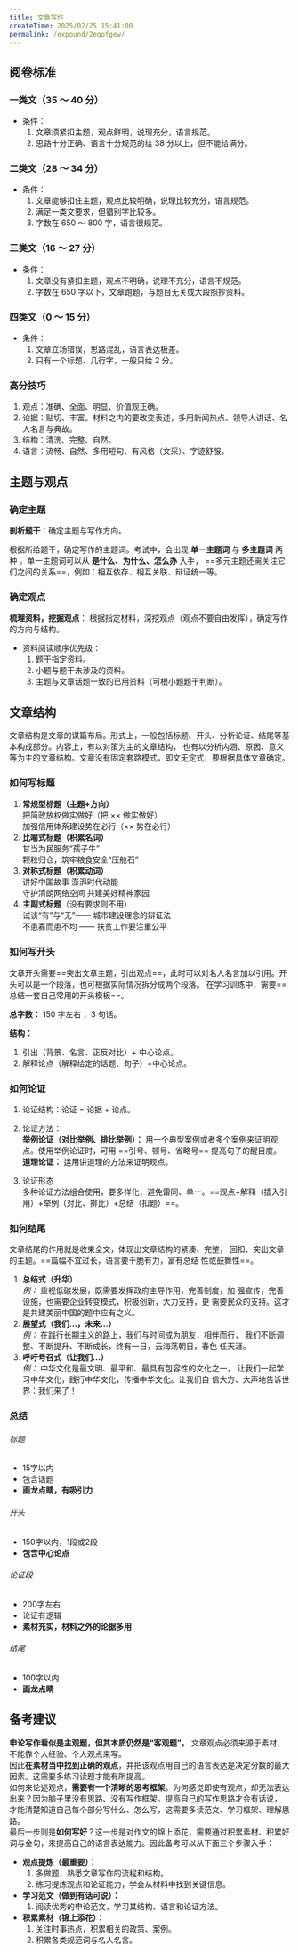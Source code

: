 ```yaml
---
title: 文章写作
createTime: 2025/02/25 15:41:00
permalink: /expound/2eqofgew/
---
```


## 阅卷标准

### 一类文（35 ～ 40 分）

- 条件：
  1. 文章须紧扣主题，观点鲜明，说理充分，语言规范。
  2. 思路十分正确、语言十分规范的给 38 分以上，但不能给满分。

### 二类文（28 ～ 34 分）
- 条件：
  1. 文章能够扣住主题，观点比较明确，说理比较充分，语言规范。
  2. 满足一类文要求，但错别字比较多。
  3. 字数在 650 ～ 800 字，语言很规范。
### 三类文（16 ～ 27 分）
- 条件：
  1. 文章没有紧扣主题，观点不明确，说理不充分，语言不规范。
  2. 字数在 650 字以下，文章跑题，与题目无关或大段照抄资料。
### 四类文（0 ～ 15 分）
- 条件：
  1. 文章立场错误，思路混乱，语言表达极差。
  2. 只有一个标题、几行字，一般只给 2 分。

### 高分技巧

1. 观点：准确、全面、明显、价值观正确。
2. 论据：贴切、丰富。材料之内的要改变表述，多用新闻热点、领导人讲话、名人名言与典故。
3. 结构：清洗、完整、自然。
4. 语言：流畅、自然、多用短句、有风格（文采）、字迹舒服。


## 主题与观点

### 确定主题
**剖析题干**：确定主题与写作方向。

根据所给题干，确定写作的主题词。考试中，会出现 **单一主题词** 与 **多主题词** 两种 。单一主题词可以从 **是什么、为什么、怎么办** 入手，
==多元主题还需关注它们之间的关系==，例如：相互依存、相互关联、辩证统一等。

### 确定观点

**梳理资料，挖掘观点**：
根据指定材料，深挖观点（观点不要自由发挥），确定写作的方向与结构。

- 资料阅读顺序优先级：
  1. 题干指定资料。
  2. 小题与题干未涉及的资料。
  3. 主题与文章话题一致的已用资料（可根小题题干判断）。

## 文章结构

文章结构是文章的谋篇布局。形式上，一般包括标题、开头、分析论证、结尾等基本构成部分。内容上，有以对策为主的文章结构，
也有以分析内涵、原因、意义等为主的文章结构。文章没有固定套路模式，即文无定式，要根据具体文章确定。

### 如何写标题

1. **常规型标题（主题+方向）**  
   把简政放权做实做好（把 ×× 做实做好）  
   加强信用体系建设势在必行（×× 势在必行）
2. **比喻式标题（积累名词）**  
   甘当为民服务“孺子牛”  
   颗粒归仓，筑牢粮食安全“压舱石”  
3. **对称式标题（积累动词）**  
   讲好中国故事 澎湃时代动能  
   守护清朗网络空间 共建美好精神家园  
4. **主副式标题**（没有要求则不用）  
   试谈“有”与“无”—— 城市建设理念的辩证法  
   不患寡而患不均 —— 扶贫工作要注重公平

### 如何写开头
文章开头需要==突出文章主题，引出观点==，此时可以对名人名言加以引用。开头可以是一个段落，也可根据实际情况拆分成两个段落。
在学习训练中，需要==总结一套自己常用的开头模板==。  

**总字数：** 150 字左右 ，3 句话。  

**结构：**
1. 引出（背景、名言、正反对比）+ 中心论点。
2. 解释论点（解释给定的话题、句子）+中心论点。


### 如何论证

1. 论证结构：论证 = 论据 + 论点。

2. 论证方法：  
**举例论证（对比举例、排比举例）：** 用一个典型案例或者多个案例来证明观点。使用举例论证时，可用 ==引号、顿号、省略号== 提高句子的醒目度。  
**道理论证：** 运用讲道理的方法来证明观点。

3. 论证形态  
多种论证方法组合使用，要多样化，避免雷同、单一。==观点+解释（插入引用）+举例（对比、排比）+总结（扣题）==。

### 如何结尾

文章结尾的作用就是收束全文，体现出文章结构的紧凑、完整，
回扣、突出文章的主题。==篇幅不宜过长，语言要干脆有力，富有总结
性或鼓舞性==。
1. **总结式（升华）**  
   _例：_ 重视低碳发展，既需要发挥政府主导作用，完善制度，加
   强宣传，完善设施，也需要企业转变模式，积极创新，大力支持，更
   需要民众的支持。这才是共建美丽中国的题中应有之义。
2. **展望式（我们...，未来...）**  
   _例：_ 在践行长期主义的路上，我们与时间成为朋友，相伴而行，
   我们不断调整、不断提升、不断成长，终有一日，云海荡朝日，春色
   任天涯。
3. **呼吁号召式（让我们...）**  
   _例：_ 中华文化是最文明、最平和、最具有包容性的文化之一，
   让我们一起学习中华文化，践行中华文化，传播中华文化。让我们自
   信大方、大声地告诉世界：我们来了！

### 总结

###### 标题
- 15字以内
- 包含话题
- **画龙点睛，有吸引力**

###### 开头
- 150字以内，1段或2段
- **包含中心论点**

###### 论证段
- 200字左右
- 论证有逻辑
- **素材充实，材料之外的论据多用**

###### 结尾
- 100字以内
- **画龙点睛**



## 备考建议

**申论写作看似是主观题，但其本质仍然是“客观题”。** 文章观点必须来源于素材，不能靠个人经验、个人观点来写。  
因此**在素材当中找到正确的观点**，并把该观点用自己的语言表达是决定分数的最大因素。这需要多练习读题才能有所提高。  
如何来论述观点，**需要有一个清晰的思考框架**。为何感觉即使有观点，却无法表达出来？因为脑子里没有思路、没有写作框架。提高自己的写作思路才会有话说，
才能清楚知道自己每个部分写什么、怎么写，这需要多读范文、学习框架、理解思路。  
最后一步则是**如何写好**？这一步是对作文的锦上添花，需要通过积累素材、积累好词与金句，来提高自己的语言表达能力。因此备考可以从下面三个步骤入手：

- **观点提炼（最重要）：**
  1. 多做题，熟悉文章写作的流程和结构。
  2. 练习提炼观点和论证能力，学会从材料中找到关键信息。
- **学习范文（做到有话可说）：**
  1. 阅读优秀的申论范文，学习其结构、语言和论证方法。
- **积累素材（锦上添花）：**
  1. 关注时事热点，积累相关的政策、案例。
  2. 积累各类规范词与名人名言。





